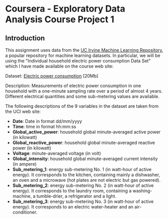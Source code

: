 # Coursera - Exploratory Data Analysis Course Project 1

## Introduction

This assignment uses data from the [UC Irvine Machine Learning Repository](http://archive.ics.uci.edu/ml/), a popular repository for machine learning datasets. In particular, we will be using the "Individual household electric power consumption Data Set" which I have made available on the course web site:

Dataset: [Electric power consumption](https://d396qusza40orc.cloudfront.net/exdata%2Fdata%2Fhousehold_power_consumption.zip) [20Mb]

Description: Measurements of electric power consumption in one household with a one-minute sampling rate over a period of almost 4 years. Different electrical quantities and some sub-metering values are available.

The following descriptions of the 9 variables in the dataset are taken from the UCI web site:

* **Date**: Date in format dd/mm/yyyy
* **Time**: time in format hh:mm:ss
* **Global_active_power**: household global minute-averaged active power (in kilowatt)
* **Global_reactive_power**: household global minute-averaged reactive power (in kilowatt)
* **Voltage**: minute-averaged voltage (in volt)
* **Global_intensity**: household global minute-averaged current intensity (in ampere)
* **Sub_metering_1**: energy sub-metering No. 1 (in watt-hour of active energy). It corresponds to the kitchen, containing mainly a dishwasher, an oven and a microwave (hot plates are not electric but gas powered).
* **Sub_metering_2**: energy sub-metering No. 2 (in watt-hour of active energy). It corresponds to the laundry room, containing a washing-machine, a tumble-drier, a refrigerator and a light.
* **Sub_metering_3**: energy sub-metering No. 3 (in watt-hour of active energy). It corresponds to an electric water-heater and an air-conditioner.